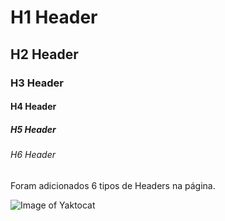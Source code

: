 # H1 Header

## H2 Header

### H3 Header

#### H4 Header

##### H5 Header

###### H6 Header

Foram adicionados 6 tipos de Headers na página.

![Image of Yaktocat](https://octodex.github.com/images/yaktocat.png)

